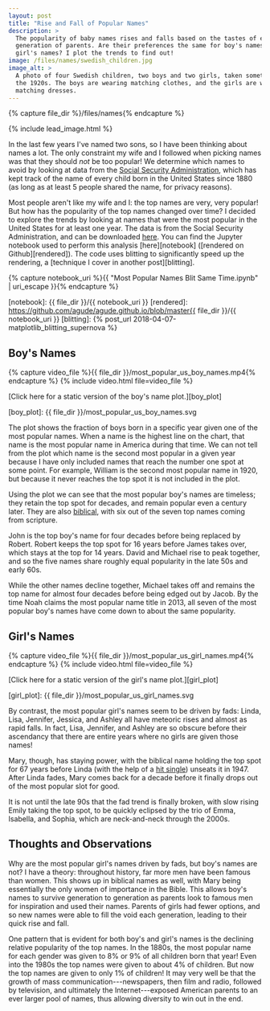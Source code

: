 ```yaml
---
layout: post
title: "Rise and Fall of Popular Names"
description: >
  The popularity of baby names rises and falls based on the tastes of each
  generation of parents. Are their preferences the same for boy's names as for
  girl's names? I plot the trends to find out!
image: /files/names/swedish_children.jpg
image_alt: >
  A photo of four Swedish children, two boys and two girls, taken sometime in
  the 1920s. The boys are wearing matching clothes, and the girls are wearing
  matching dresses.
---
```


{% capture file_dir %}/files/names{% endcapture %}

{% include lead_image.html %}

In the last few years I've named two sons, so I have been thinking about names
a lot. The only constraint my wife and I followed when picking names was that
they should _not_ be too popular! We determine which names to avoid by looking
at data from the [Social Security Administration][ssa], which has kept track
of the name of every child born in the United States since 1880 (as long as at
least 5 people shared the name, for privacy reasons).

[ssa]: https://en.wikipedia.org/wiki/Social_Security_Administration

Most people aren't like my wife and I: the top names are very, very popular!
But how has the popularity of the top names changed over time? I decided to
explore the trends by looking at names that were the most popular in the
United States for at least one year. The data is from the Social Security
Administration, and can be downloaded [here][data]. You can find the Jupyter
notebook used to perform this analysis [here][notebook] ([rendered on
Github][rendered]). The code uses blitting to significantly speed up the
rendering, a [technique I cover in another post][blitting].

{% capture notebook_uri %}{{ "Most Popular Names Blit Same Time.ipynb" | uri_escape }}{% endcapture %}

[data]: https://www.ssa.gov/oact/babynames/names.zip
[notebook]: {{ file_dir }}/{{ notebook_uri }}
[rendered]: https://github.com/agude/agude.github.io/blob/master{{ file_dir }}/{{ notebook_uri }}
[blitting]: {% post_url 2018-04-07-matplotlib_blitting_supernova %}

## Boy's Names

{% capture video_file %}{{ file_dir }}/most_popular_us_boy_names.mp4{% endcapture %}
{% include video.html file=video_file %}

[Click here for a static version of the boy's name plot.][boy_plot]

[boy_plot]: {{ file_dir }}/most_popular_us_boy_names.svg

The plot shows the fraction of boys born in a specific year given one of the
most popular names. When a name is the highest line on the chart, that name is
the most popular name in America during that time. We can not tell from the
plot which name is the second most popular in a given year because I have only
included names that reach the number one spot at some point. For example,
William is the second most popular name in 1920, but because it never reaches
the top spot it is not included in the plot.

Using the plot we can see that the most popular boy's names are timeless; they
retain the top spot for decades, and remain popular even a century later. They
are also [biblical][bible_names], with six out of the seven top names coming
from scripture.

[bible_names]: https://en.wikipedia.org/wiki/List_of_biblical_names

John is the top boy's name for four decades before being replaced by Robert.
Robert keeps the top spot for 16 years before James takes over, which stays at
the top for 14 years. David and Michael rise to peak together, and so the five
names share roughly equal popularity in the late 50s and early 60s.

While the other names decline together, Michael takes off and remains the top
name for almost four decades before being edged out by Jacob. By the time Noah
claims the most popular name title in 2013, all seven of the most popular boy's
names have come down to about the same popularity.

## Girl's Names

{% capture video_file %}{{ file_dir }}/most_popular_us_girl_names.mp4{% endcapture %}
{% include video.html file=video_file %}

[Click here for a static version of the girl's name plot.][girl_plot]

[girl_plot]: {{ file_dir }}/most_popular_us_girl_names.svg

By contrast, the most popular girl's names seem to be driven by fads: Linda,
Lisa, Jennifer, Jessica, and Ashley all have meteoric rises and almost as
rapid falls. In fact, Lisa, Jennifer, and Ashley are so obscure before their
ascendancy that there are entire years where no girls are given those names!

Mary, though, has staying power, with the biblical name holding the top spot
for 67 years before Linda (with the help of a [hit single][linda_song])
unseats it in 1947\. After Linda fades, Mary comes back for a decade before it
finally drops out of the most popular slot for good.

It is not until the late 90s that the fad trend is finally broken, with slow
rising Emily taking the top spot, to be quickly eclipsed by the trio of Emma,
Isabella, and Sophia, which are neck-and-neck through the 2000s.

[linda_song]: https://en.wikipedia.org/wiki/Linda_(1946_song)

## Thoughts and Observations

Why are the most popular girl's names driven by fads, but boy's names are not?
I have a theory: throughout history, far more men have been famous than women.
This shows up in biblical names as well, with Mary being essentially the only
women of importance in the Bible. This allows boy's names to survive
generation to generation as parents look to famous men for inspiration and
used their names. Parents of girls had fewer options, and so new names were
able to fill the void each generation, leading to their quick rise and fall.

One pattern that is evident for both boy's and girl's names is the declining
relative popularity of the top names. In the 1880s, the most popular name for
each gender was given to 8% or 9% of all children born that year! Even into
the 1980s the top names were given to about 4% of children. But now the top
names are given to only 1% of children! It may very well be that the growth of
mass communication---newspapers, then film and radio, followed by television,
and ultimately the Internet---exposed American parents to an ever larger pool
of names, thus allowing diversity to win out in the end.
